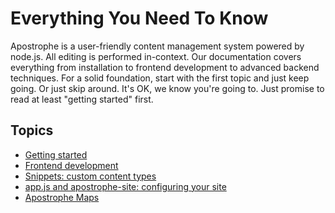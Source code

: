 <!--- layout: home -->

# Everything You Need To Know

Apostrophe is a user-friendly content management system powered by node.js. All editing is performed in-context. Our documentation covers everything from installation to frontend development to advanced backend techniques. For a solid foundation, start with the first topic and just keep going. Or just skip around. It's OK, we know you're going to. Just promise to read at least "getting started" first.

## Topics

* [Getting started](howtos/getting-started/index.html)
* [Frontend development](howtos/frontend-development/index.html)
* [Snippets: custom content types](howtos/snippets/index.html)
* [app.js and apostrophe-site: configuring your site](howtos/apostrophe-site/index.html)
* [Apostrophe Maps](howtos/maps/index.html)